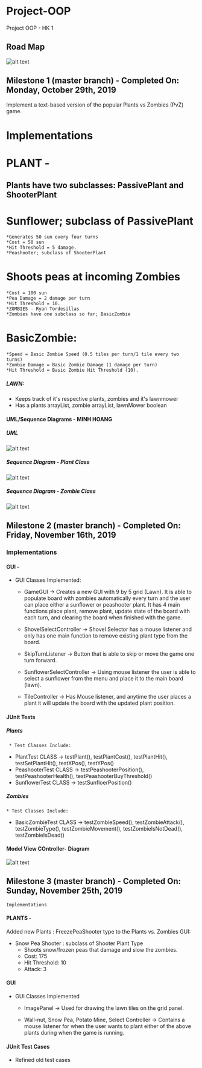 # Project-OOP
Project OOP - HK 1
## Road Map
 ![alt text](https://github.com/dominhhoang4299/Diagrams/blob/master/Roadmap.png)

## Milestone 1 (master branch) - Completed On: Monday, October 29th, 2019
Implement a text-based version of the popular Plants vs Zombies (PvZ) game.
# Implementations
# PLANT - 
## Plants have two subclasses: PassivePlant and ShooterPlant

# Sunflower; subclass of PassivePlant

    *Generates 50 sun every four turns
    *Cost = 50 sun
    *Hit Threshold = 5 damage.
    *Peashooter; subclass of ShooterPlant

# Shoots peas at incoming Zombies
    *Cost = 100 sun
    *Pea Damage = 2 damage per turn
    *Hit Threshold = 10.
    *ZOMBIES - Ryan Tordesillas
    *Zombies have one subclass so far; BasicZombie

# BasicZombie:

    *Speed = Basic Zombie Speed (0.5 tiles per turn/1 tile every two turns)
    *Zombie Damage = Basic Zombie Damage (1 damage per turn)
    *Hit Threshold = Basic Zombie Hit Threshold (10).
 
##### LAWN:
  - Keeps track of it's respective plants, zombies and it's lawnmower
  - Has a plants arrayList, zombie arrayList, lawnMower boolean
#### UML/Sequence Diagrams - MINH HOANG
##### UML 
![alt text](https://github.com/dominhhoang4299/Project-OOP/blob/master/Diagram.png) 

##### Sequence Diagram - Plant Class
![alt text](https://github.com/dominhhoang4299/Diagrams/blob/master/PlantClass.PNG) 

##### Sequence Diagram - Zombie Class
![alt text](https://github.com/dominhhoang4299/Diagrams/blob/master/ZombieClass.PNG) 

## Milestone 2 (master branch) - Completed On: Friday, November 16th, 2019

### Implementations 

#### GUI - 
* GUI Classes Implemented:
  * GameGUI -> Creates a new GUI with 9 by 5 grid (Lawn). It is able to populate board with zombies automatically every turn and the                    user can place either a sunflower or peashooter plant. It has 4 main functions place plant, remove plant, update state of                the board with each turn, and clearing the board when finished with the game.
  
  * ShovelSelectController -> Shovel Selector has a mouse listener and only has one main function to remove existing plant type from the                                board.
  
  * SkipTurnListener -> Button that is able to skip or move the game one turn forward.
 
  * SunflowerSelectController -> Using mouse listener the user is able to select a sunflower from the menu and place it to the main                                       board (lawn).
  
  * TileController -> Has Mouse listener, and anytime the user places a plant it will update the board with the updated plant position.

#### JUnit Tests
  ##### Plants 
     * Test Classes Include: 
  - PlantTest CLASS -> testPlant(), testPlantCost(), testPlantHit(), testSetPlantHit(), testXPos(), testYPos()
  - PeashooterTest CLASS -> testPeashooterPosition(), testPeashooterHealth(), testPeashooterBuyThreshold()
  - SunflowerTest CLASS -> testSunfloerPosition()

  ##### Zombies
    * Test Classes Include: 
  - BasicZombieTest CLASS -> testZombieSpeed(), testZombieAttack(), testZombieType(), testZombieMovement(), testZombieIsNotDead(), testZombieIsDead()
  #### Model View COntroller- Diagram
 ![alt text](https://github.com/dominhhoang4299/Project-OOP/blob/master/MVC-sequence.png)
  
## Milestone 3 (master branch) - Completed On: Sunday, November 25th, 2019

    Implementations

#### PLANTS - 
Added new Plants : FreezePeaShooter 
type to the Plants vs. Zombies GUI:

* Snow Pea Shooter : subclass of Shooter Plant Type
  - Shoots snow/frozen peas that damage and slow the zombies.
  - Cost: 175
  - Hit Threshold: 10
  - Attack: 3
  
  
#### GUI 
* GUI Classes Implemented 
  * ImagePanel -> Used for drawing the lawn tiles on the grid panel. 
  
  * Wall-nut, Snow Pea, Potato Mine, Select Controller -> Contains a mouse listener for when the user wants to plant       either of the above plants during when the game is running.
  
#### JUnit Test Cases
* Refined old test cases
